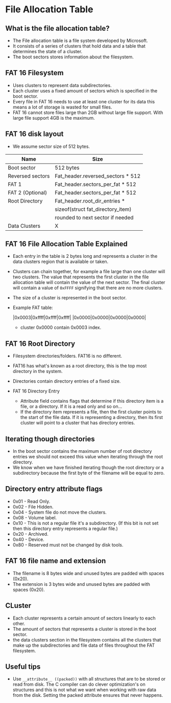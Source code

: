 # File Allocation Table

## What is the file allocation table?

- The File allocation table is a file system developed by Microsoft.
- It consists of a series of clusters that hold data and a table that determines the state of a cluster.
- The boot sectors stores information about the filesystem.

## FAT 16 Filesystem

- Uses clusters to represent data subdirectories.
- Each cluster uses a fixed amount of sectors which is specified in the boot sector.
- Every file in FAT 16 needs to use at least one cluster for its data this means a lot of storage is wasted for small files.
- FAT 16 cannot store files large than 2GB without large file support. With large file support 4GB is the maximum.

## FAT 16 disk layout

- We assume sector size of 512 bytes.

|Name|Size|
|-------------------|-----------------------------------|
|Boot sector        | 512 bytes                         |
|Reversed sectors   | Fat_header.reversed_sectors * 512 |
|FAT 1              | Fat_header.sectors_per_fat * 512  |
|FAT 2 (Optional)   | Fat_header.sectors_per_fat * 512  |
|Root Directory     | Fat_header.root_dir_entries *     |
|                   | sizeof(struct fat_directory_item) |
|                   | rounded to next sector if needed  |
|Data Clusters      | X                                 |

## FAT 16 File Allocation Table Explained

- Each entry in the table is 2 bytes long and represents a cluster in the data clusters region that is available or taken.
- Clusters can chain together, for example a file large than one cluster will two clusters. The value that represents the first cluster in the file allocation table will contain the value of the next sector. The final cluster will contain a value of `0xFFFF` signifying that there are no more clusters.
- The size of a cluster is represented in the boot sector.
- Example FAT table:

    |0x0003|0xffff|0xffff|0xffff|
    |0x0000|0x0000|0x0000|0x0000|

  - cluster 0x0000 contain 0x0003 index.

## FAT 16 Root Directory
  
- Filesystem directories/folders. FAT16 is no different.
- FAT16 has what's known as a root directory, this is the top most directory in the system.
- Directories contain directory entries of a fixed size.

- FAT 16 Directory Entry
  - Attribute field contains flags that determine if this directory item is a file, or a directory. If it is a read only and so on...
  - If the directory item represents a file, then the first cluster points to the start of the file data. If it is representing a directory, then its first cluster will point to a cluster that has directory entries.

## Iterating though directories

- In the boot sector contains the maximum number of root directory entries we should not exceed this value when iterating through the root directory.
- We know when we have finished iterating though the root directory or a subdirectory because the first byte of the filename will be equal to zero.

## Directory entry attribute flags

- 0x01 - Read Only.
- 0x02 - File Hidden.
- 0x04 - System file do not move the clusters.
- 0x08 - Volume label.
- 0x10 - This is not a regular file it's a subdirectory. (If this bit is not set then this directory entry represents a regular file.)
- 0x20 - Archived.
- 0x40 - Device.
- 0x80 - Reserved must not be changed by disk tools.

## FAT 16 file name and extension

- The filename is 8 bytes wide and unused bytes are padded with spaces (0x20).
- The extension is 3 bytes wide and unused bytes are padded with spaces (0x20).

## CLuster

- Each cluster represents a certain amount of sectors linearly to each other.
- The amount of sectors that represents a cluster is stored in the boot sector.
- the data clusters section in the filesystem contains all the clusters that make up the subdirectories and file data of files throughout the FAT filesystem.

## Useful tips

- Use `__attribute__ ((packed))` with all structures that are to be stored or read from disk. The C compiler can do clever optimization's on structures and this is not what we want when working with raw data from the disk. Setting the packed attribute ensures that never happens.
